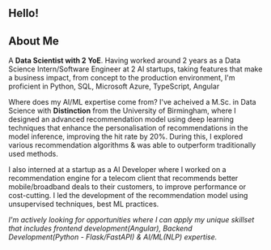 ## Hello!

## About Me

A **Data Scientist with 2 YoE**. Having worked around 2 years as a Data Science Intern/Software Engineer at 2 AI startups, taking features that make a business impact, from concept to the production environment, I'm proficient in Python, SQL, Microsoft Azure, TypeScript, Angular

Where does my AI/ML expertise come from? 
I've acheived a M.Sc. in Data Science with **Distinction** from the University of Birmingham, where I designed an advanced recommendation model using deep learning techniques that enhance the personalisation of recommendations in the model inference, improving the hit rate by 20%. During this, I explored various recommendation algorithms & was able to outperform traditionally used methods. 

I also interned at a startup as a AI Developer where I worked on a recommendation engine for a telecom client that recommends better mobile/broadband deals to their customers, to improve performance or cost-cutting. I led the development of the recommendation model using unsupervised techniques, best ML practices.

*I'm actively looking for opportunities where I can apply my unique skillset that includes frontend development(Angular), Backend Development(Python - Flask/FastAPI) & AI/ML(NLP) expertise.*





